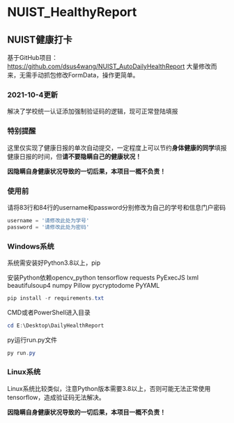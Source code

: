 # NUIST_HealthyReport
## NUIST健康打卡

基于GitHub项目：https://github.com/dsus4wang/NUIST_AutoDailyHealthReport 大量修改而来，无需手动抓包修改FormData，操作更简单。

### 2021-10-4更新

解决了学校统一认证添加强制验证码的逻辑，现可正常登陆填报

### 特别提醒

这里仅实现了健康日报的单次自动提交，一定程度上可以节约**身体健康的同学**填报健康日报的时间，但**请不要隐瞒自己的健康状况！**

**因隐瞒自身健康状况导致的一切后果，本项目一概不负责！**

### 使用前

请将83行和84行的username和password分别修改为自己的学号和信息门户密码

```python
username = '请修改此处为学号'
password = '请修改此处为密码'
```

### Windows系统

系统需安装好Python3.8以上，pip

安装Python依赖opencv_python tensorflow requests PyExecJS lxml beautifulsoup4 numpy Pillow pycryptodome PyYAML

```powershell
pip install -r requirements.txt
```

CMD或者PowerShell进入目录

```powershell
cd E:\Desktop\DailyHealthReport
```

py运行run.py文件

```powershell
py run.py
```

### Linux系统

Linux系统比较类似，注意Python版本需要3.8以上，否则可能无法正常使用tensorflow，造成验证码无法解决。



**因隐瞒自身健康状况导致的一切后果，本项目一概不负责！**

